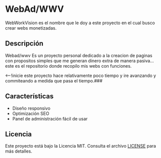 # WebAd/WWV
WebWorkVision es el nombre que le doy a este proyecto en el cual busco crear webs monetizadas.

## Descripción

Webad/wwv Es un proyecto personal dedicado a la creacion de paginas con propositos simples que me generan dinero extra de manera pasiva... 
este es el repositorio donde recopilo mis webs con funciones.


<--!inicie este proyecto hace relativamente poco tiempo y ire avanzando y commiteando a medida que pasa el tiempo.###


## Características

- Diseño responsivo
- Optimización SEO
- Panel de administración fácil de usar

## Licencia

Este proyecto está bajo la Licencia MIT. Consulta el archivo [LICENSE](LICENSE) para más detalles.
